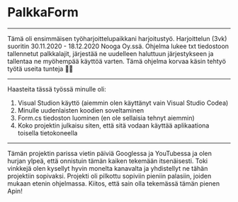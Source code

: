 # PalkkaForm
___
Tämä oli ensimmäisen työharjoittelupaikkani harjoitustyö. Harjoittelun (3vk) suoritin 30.11.2020 - 18.12.2020 Nooga Oy.ssä. 
Ohjelma lukee txt tiedostoon tallennetut palkkalajit, järjestää ne uudelleen haluttuun järjestykseen ja tallentaa ne myöhempää käyttöä varten. 
Tämä ohjelma korvaa käsin tehtyö työtä useita tunteja 👌🏻
___
Haasteita tässä työssä minulle oli:
1. Visual Studion käyttö (aiemmin olen käyttänyt vain Visual Studio Codea)
2. Minulle uudenlaisten koodien soveltaminen 
3. Form.cs tiedoston luominen (en ole sellaisia tehnyt aiemmin)
4. Koko projektin julkaisu siten, että sitä vodaan käyttää aplikaationa toisella tietokoneella
___
Tämän projektin parissa vietin päiviä Googlessa ja YouTubessa ja olen hurjan ylpeä, että onnistuin tämän kaiken tekemään itsenäisesti. 
Toki vinkkejä olen kysellyt hyvin monelta kanavalta ja yhdistellyt ne tähän projektiin sopivaksi. Projekti oli pilkottu sopiviin pieniin palasiin, joiden mukaan etenin ohjelmassa. 
Kiitos, että sain olla tekemässä tämän pienen Apin!
